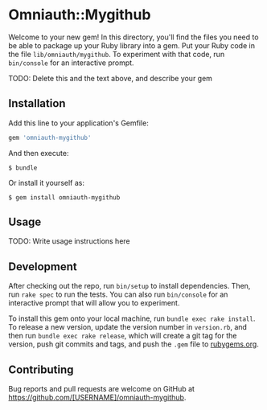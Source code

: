 # Omniauth::Mygithub

Welcome to your new gem! In this directory, you'll find the files you need to be able to package up your Ruby library into a gem. Put your Ruby code in the file `lib/omniauth/mygithub`. To experiment with that code, run `bin/console` for an interactive prompt.

TODO: Delete this and the text above, and describe your gem

## Installation

Add this line to your application's Gemfile:

```ruby
gem 'omniauth-mygithub'
```

And then execute:

    $ bundle

Or install it yourself as:

    $ gem install omniauth-mygithub

## Usage

TODO: Write usage instructions here

## Development

After checking out the repo, run `bin/setup` to install dependencies. Then, run `rake spec` to run the tests. You can also run `bin/console` for an interactive prompt that will allow you to experiment.

To install this gem onto your local machine, run `bundle exec rake install`. To release a new version, update the version number in `version.rb`, and then run `bundle exec rake release`, which will create a git tag for the version, push git commits and tags, and push the `.gem` file to [rubygems.org](https://rubygems.org).

## Contributing

Bug reports and pull requests are welcome on GitHub at https://github.com/[USERNAME]/omniauth-mygithub.

